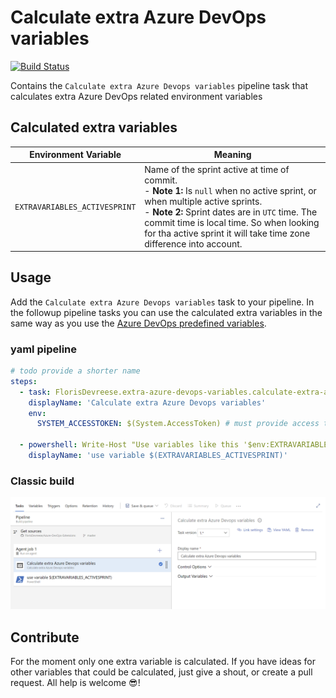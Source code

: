 # Calculate extra Azure DevOps variables
[![Build Status](https://dev.azure.com/florisdevreese/Azure%20Devops%20Extensions/_apis/build/status/FlorisDevreese.Azure-DevOps-Extensions?branchName=master)](https://dev.azure.com/florisdevreese/Azure%20Devops%20Extensions/_build/latest?definitionId=2&branchName=master)

Contains the `Calculate extra Azure Devops variables` pipeline task that calculates extra Azure DevOps related environment variables

## Calculated extra variables
| Environment Variable | Meaning |
|-|-|
| `EXTRAVARIABLES_ACTIVESPRINT` | Name of the sprint active at time of commit.<br> - **Note 1:** Is `null` when no active sprint, or when multiple active sprints.<br> - **Note 2:** Sprint dates are in `UTC` time. The commit time is local time. So when looking for tha active sprint it will take time zone difference into account.|

## Usage
Add the `Calculate extra Azure Devops variables` task to your pipeline. In the followup pipeline tasks you can use the calculated extra variables in the same way as you use the [Azure DevOps predefined variables](https://docs.microsoft.com/en-us/azure/devops/pipelines/build/variables).

### yaml pipeline
```yml
# todo provide a shorter name
steps:
  - task: FlorisDevreese.extra-azure-devops-variables.calculate-extra-azure-devops-variables.task@1
    displayName: 'Calculate extra Azure Devops variables'
    env:
      SYSTEM_ACCESSTOKEN: $(System.AccessToken) # must provide access to SYSTEM_ACCESSTOKEN
    
  - powershell: Write-Host "Use variables like this '$env:EXTRAVARIABLES_ACTIVESPRINT'"
    displayName: 'use variable $(EXTRAVARIABLES_ACTIVESPRINT)'
```

### Classic build
![classic build screenshot](images/classic-build-screenshot.png)

## Contribute
For the moment only one extra variable is calculated. If you have ideas for other variables that could be calculated, just give a shout, or create a pull request. All help is welcome 😎!